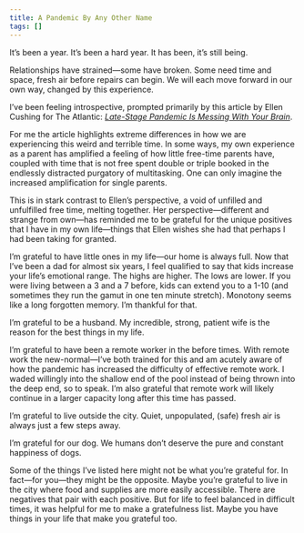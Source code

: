 ```yaml
---
title: A Pandemic By Any Other Name
tags: []
---
```

It’s been a year. It’s been a hard year. It has been, it’s still being.

Relationships have strained—some have broken. Some need time and space, fresh air before repairs can begin. We will each move forward in our own way, changed by this experience.

I’ve been feeling introspective, prompted primarily by this article by Ellen Cushing for The Atlantic: [_Late-Stage Pandemic Is Messing With Your Brain_](https://www.theatlantic.com/health/archive/2021/03/what-pandemic-doing-our-brains/618221/).

For me the article highlights extreme differences in how we are experiencing this weird and terrible time. In some ways, my own experience as a parent has amplified a feeling of how little free-time parents have, coupled with time that is not free spent double or triple booked in the endlessly distracted purgatory of multitasking. One can only imagine the increased amplification for single parents.

This is in stark contrast to Ellen’s perspective, a void of unfilled and unfulfilled free time, melting together. Her perspective—different and strange from own—has reminded me to be grateful for the unique positives that I have in my own life—things that Ellen wishes she had that perhaps I had been taking for granted.

I’m grateful to have little ones in my life—our home is always full. Now that I’ve been a dad for almost six years, I feel qualified to say that kids increase your life’s emotional range. The highs are higher. The lows are lower. If you were living between a 3 and a 7 before, kids can extend you to a 1-10 (and sometimes they run the gamut in one ten minute stretch). Monotony seems like a long forgotten memory. I’m thankful for that.

I’m grateful to be a husband. My incredible, strong, patient wife is the reason for the best things in my life.

I’m grateful to have been a remote worker in the before times. With remote work the new-normal—I’ve both trained for this and am acutely aware of how the pandemic has increased the difficulty of effective remote work. I waded willingly into the shallow end of the pool instead of being thrown into the deep end, so to speak. I’m also grateful that remote work will likely continue in a larger capacity long after this time has passed.

I’m grateful to live outside the city. Quiet, unpopulated, (safe) fresh air is always just a few steps away.

I’m grateful for our dog. We humans don’t deserve the pure and constant happiness of dogs.

Some of the things I’ve listed here might not be what you’re grateful for. In fact—for you—they might be the opposite. Maybe you’re grateful to live in the city where food and supplies are more easily accessible. There are negatives that pair with each positive. But for life to feel balanced in difficult times, it was helpful for me to make a gratefulness list. Maybe you have things in your life that make you grateful too.
